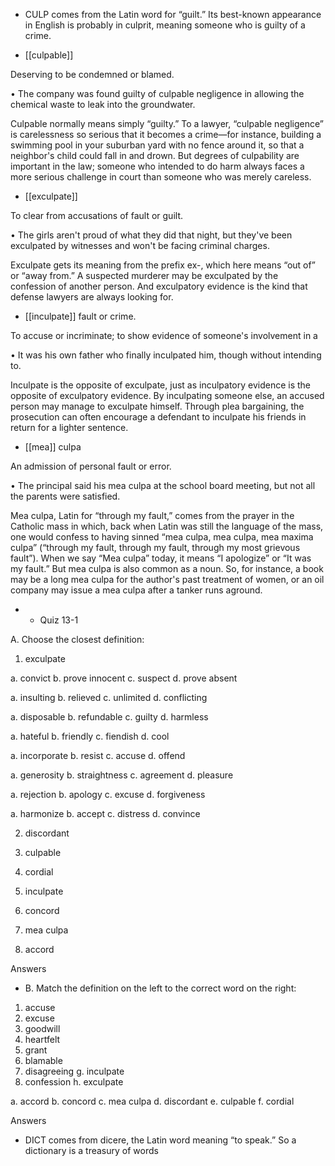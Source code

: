 - CULP comes from the Latin word for “guilt.” Its best-known appearance in English is probably in
culprit, meaning someone who is guilty of a crime.

- [[culpable]] 

 Deserving to be condemned or blamed. 

• The company was found guilty of culpable negligence in allowing the chemical waste to leak into
the groundwater. 

Culpable  normally  means  simply  “guilty.”  To  a  lawyer,  “culpable  negligence”  is  carelessness  so
serious that it becomes a crime—for instance, building a swimming pool in your suburban yard with
no fence around it, so that a neighbor's child could fall in and drown. But degrees of culpability are
important  in  the  law;  someone  who  intended  to  do  harm  always  faces  a  more  serious  challenge  in
court than someone who was merely careless.

- [[exculpate]] 

 To clear from accusations of fault or guilt. 

• The girls aren't proud of what they did that night, but they've been exculpated by witnesses and won't
be facing criminal charges. 

Exculpate  gets  its  meaning  from  the  prefix  ex-,  which  here  means  “out  of”  or  “away  from.”  A
suspected  murderer  may  be  exculpated  by  the  confession  of  another  person.  And  exculpatory
evidence is the kind that defense lawyers are always looking for.

- [[inculpate]] 
fault or crime. 

 To accuse or incriminate; to show evidence of someone's involvement in a

• It was his own father who finally inculpated him, though without intending to. 

Inculpate is the opposite of exculpate, just as inculpatory evidence is the opposite of exculpatory
evidence. By inculpating someone else, an accused person may manage to exculpate himself. Through
plea bargaining, the prosecution can often encourage a defendant to inculpate his friends in return for
a lighter sentence.

- [[mea]] culpa 

 An admission of personal fault or error. 

• The principal said his mea culpa at the school board meeting, but not all the parents were satisfied. 

Mea culpa, Latin for “through my fault,” comes from the prayer in the Catholic mass in which, back
when Latin was still the language of the mass, one would confess to having sinned “mea culpa, mea
culpa,  mea  maxima  culpa”  (“through  my  fault,  through  my  fault,  through  my  most  grievous  fault”).
When we say “Mea culpa” today, it means “I apologize” or “It was my fault.” But mea culpa is also
common as a noun. So, for instance, a book may be a long mea culpa for the author's past treatment of
women, or an oil company may issue a mea culpa after a tanker runs aground.

- - Quiz 13-1

A. Choose the closest definition:
1. exculpate

a. convict b. prove innocent c. suspect d. prove absent

a. insulting b. relieved c. unlimited d. conflicting

a. disposable b. refundable c. guilty d. harmless

a. hateful b. friendly c. fiendish d. cool

a. incorporate b. resist c. accuse d. offend

a. generosity b. straightness c. agreement d. pleasure

a. rejection b. apology c. excuse d. forgiveness

a. harmonize b. accept c. distress d. convince

2. discordant

3. culpable

4. cordial

5. inculpate

6. concord

7. mea culpa

8. accord

Answers

- B. Match the definition on the left to the correct word on the right:
1. accuse
2. excuse
3. goodwill
4. heartfelt
5. grant
6. blamable
7. disagreeing g. inculpate
8. confession h. exculpate

a. accord
b. concord
c. mea culpa
d. discordant
e. culpable
f. cordial

Answers

- DICT comes from dicere, the Latin word meaning “to speak.” So a dictionary is a treasury of words
